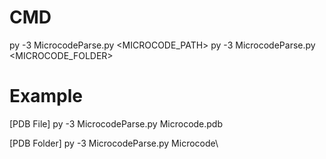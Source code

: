 # CMD
py -3 MicrocodeParse.py <MICROCODE_PATH>
py -3 MicrocodeParse.py <MICROCODE_FOLDER>

# Example
[PDB File]
py -3 MicrocodeParse.py Microcode.pdb

[PDB Folder]
py -3 MicrocodeParse.py Microcode\

